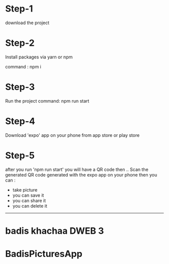 # Step-1

download the project 

# Step-2

 Install packages via yarn or npm


command : npm i

# Step-3
 Run the project
command: npm run start

# Step-4
Download 'expo' app on your phone from app store or play store 

# Step-5
after you run 'npm run start' you will have a QR code 
then ..
Scan the generated QR code generated with the expo app on your phone then you can :
- take picture 
- you can save it 
- you can share it 
- you can delete it 

______________
# badis khachaa DWEB 3 
# BadisPicturesApp
